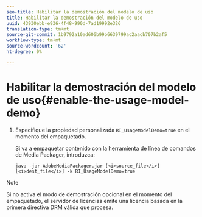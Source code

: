 ```yaml
---
seo-title: Habilitar la demostración del modelo de uso
title: Habilitar la demostración del modelo de uso
uuid: 43930ebb-e936-4f48-990d-7ad19992e326
translation-type: tm+mt
source-git-commit: 1b9792a10ad606b99b6639799ac2aacb707b2af5
workflow-type: tm+mt
source-wordcount: '62'
ht-degree: 0%

---
```



# Habilitar la demostración del modelo de uso{#enable-the-usage-model-demo}

1. Especifique la propiedad personalizada `RI_UsageModelDemo=true` en el momento del empaquetado.

   Si va a empaquetar contenido con la herramienta de línea de comandos de Media Packager, introduzca:

   ```
   java -jar AdobeMediaPackager.jar [<i>source_file</i>] [<i>dest_file</i>] -k RI_UsageModelDemo=true
   ```

>[!NOTE]
>
>Si no activa el modo de demostración opcional en el momento del empaquetado, el servidor de licencias emite una licencia basada en la primera directiva DRM válida que procesa.

